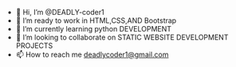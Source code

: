 - 👋 Hi, I’m @DEADLY-coder1
- 👀 I’m ready to work  in HTML,CSS,AND Bootstrap
- 🌱 I’m currently learning python DEVELOPMENT
- 💞️ I’m looking to collaborate on STATIC WEBSITE DEVELOPMENT PROJECTS 
- 📫 How to reach me deadlycoder1@gmail.com

<!---
DEADLY-coder1/DEADLY-coder1 is a ✨ special ✨ repository because its `README.md` (this file) appears on your GitHub profile.
You can click the Preview link to take a look at your changes.
--->
